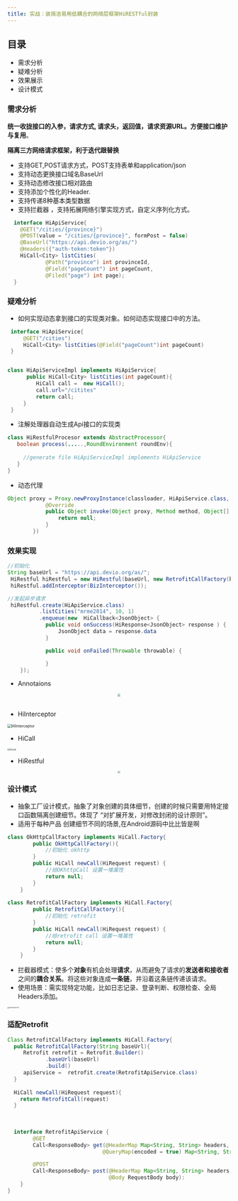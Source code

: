 ```yaml
---
title: 实战：装简洁易用低耦合的网络层框架HiRESTful封装
---
```


## 目录

- 需求分析
- 疑难分析
- 效果展示
- 设计模式

### 需求分析

**统一收拢接口的入参，请求方式, 请求头，返回值，请求资源URL。方便接口维护与复用**。

**隔离三方网络请求框架，利于迭代跟替换**

- 支持GET,POST请求方式，POST支持表单和application/json
- 支持动态更换接口域名BaseUrl
- 支持动态修改接口相对路由
- 支持添加个性化的Header. 
- 支持传递8种基本类型数据
- 支持拦截器 ，支持拓展网络引擎实现方式，自定义序列化方式。

```java
  interface HiApiService{
    @GET("/cities/{province}")
    @POST(value = "/cities/{province}", formPost = false)
    @BaseUrl("https://api.devio.org/as/")
    @Headers({"auth-token:token"})
    HiCall<City> listCities(
            @Path("province") int provinceId,
            @Field("pageCount") int pageCount,
            @Filed("page") int page);
  }
```



### 疑难分析

- 如何实现动态拿到接口的实现类对象。如何动态实现接口中的方法。

```java
 interface HiApiService{
     @GET("/cities")
     HiCall<City> listCities(@Field("pageCount")int pageCount)
 }


class HiApiServiceImpl implements HiApiService{
      public HiCall<City> listCities(int pageCount){
         HiCall call =  new HiCall();
         call.url="/citites"
         return call;
     }
 }
```



- 注解处理器自动生成Api接口的实现类

```java
class HiRestfulProcesor extends AbstractProcessor{
   boolean process(.....,RoundEnvironment roundEnv){
      
     //generate file HiApiServiceImpl implements HiApiService
   }
}
```

- 动态代理

```java
Object proxy = Proxy.newProxyInstance(classloader, HiApiService.class, new InvocationHandler() {
            @Override
            public Object invoke(Object proxy, Method method, Object[] args)  {
                return null;
            }
        })
```



### 效果实现

```java
//初始化 
String baseUrl = "https://api.devio.org/as/";
 HiRestful hiRestful = new HiRestful(baseUrl, new RetrofitCallFactory(baseUrl));
 hiRestful.addInterceptor(BizInterceptor());

//发起异步请求
 hiRestful.create(HiApiService.class)
          .listCities("mrme2014", 10, 1)
          .enqueue(new  HiCallback<JsonObject> {
            public void onSuccess(HiResponse<JsonObject> response ) {
                JsonObject data = response.data
            }

            public void onFailed(Throwable throwable) {

            }
    });
```

- Annotaions
<center><img src="/imgs/http/annotations.png" style="zoom:40%;"></center>

<br/>

- HiInterceptor

<img src="/imgs/http/HiInterceptor.png" alt="HiInterceptor" style="zoom: 60%;" />

<br/>

- HiCall

<img src="/imgs/http/HiCall.png" alt="HiCall" style="zoom:35%;" />

<br/>

- HiRestful

<center><img src="/imgs/http/HiRestful.png" style="zoom:35%;"></center>



### 设计模式

- 抽象工厂设计模式，抽象了对象创建的具体细节，创建的时候只需要用特定接口函数隔离创建细节。体现了 “对扩展开发，对修改封闭的设计原则”。
- 适用于每种产品 创建细节不同的场景,在Android源码中比比皆是啊

```java
class OkHttpCallFactory implements HiCall.Factory{
        public OkHttpCallFactory(){
            //初始化 okhttp
        }
        public HiCall newCall(HiRequest request) {
            //给OKhttpCall 设置一堆属性
            return null;
        }
    }
    
class RetrofitCallFactory implements HiCall.Factory{
        public RetrofitCallFactory(){
            //初始化 retrofit 
        }
        public HiCall newCall(HiRequest request) {
            //给retrofit call 设置一堆属性
            return null;
        }
    }
```



- 拦截器模式：使多个**对象**有机会处理**请求**，从而避免了请求的**发送者和接收者**之间的**耦合关系**。将这些对象连成**一条链**，并沿着这条链传递该请求。
- 使用场景：需实现特定功能，比如日志记录、登录判断、权限检查、全局Headers添加。

<img src="/imgs/http/interceptors2.png" alt="interceptors2" style="zoom:25%;" />

### 适配Retrofit

```java
Class RetrofitCallFactory implements HiCall.Factory{
  public RetrofitCallFactory(String baseUrl){
     Retrofit retrofit = Retrofit.Builder()
            .baseUrl(baseUrl)
            .build()
     apiService =  retrofit.create(RetrofitApiService.class)
  }
  
  HiCall newCall(HiRequest request){
    return RetrofitCall(request)
  }
  
  
  
  interface RetrofitApiService {
        @GET
        Call<ResponseBody> get(@HeaderMap Map<String, String> headers, @Url String url, 
                              @QueryMap(encoded = true) Map<String, String> paramMap)

        @POST
        Call<ResponseBody> post(@HeaderMap Map<String, String> headers, @Url String url,
                                @Body RequestBody body): 
    }
}
```
